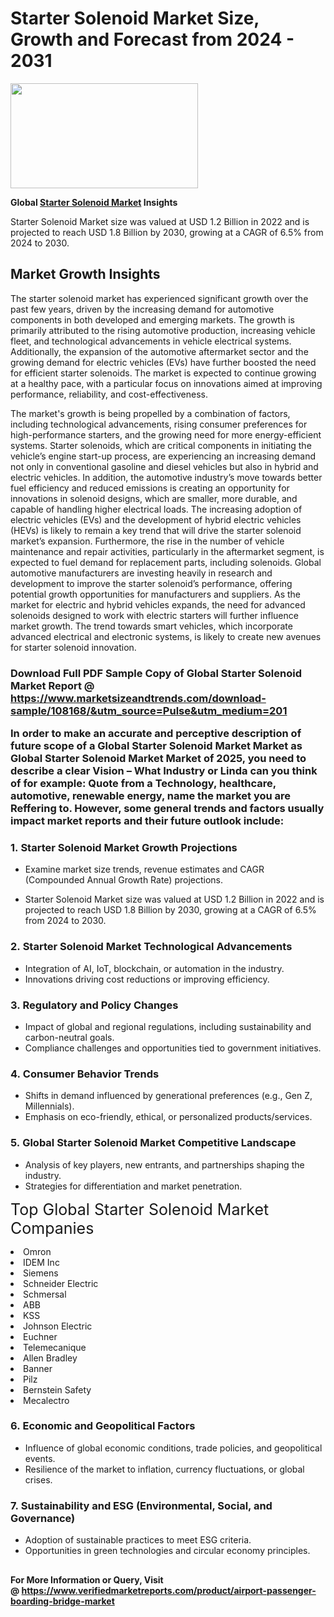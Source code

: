 <H1>Starter Solenoid Market Size, Growth and Forecast from 2024 - 2031</H1><img class="aligncenter size-medium wp-image-584254" src="https://thirdeyenews.in/wp-content/uploads/2024/09/Global-Market-Research-300x168.jpeg" alt="" width="300" height="168" /><p><strong>Global&nbsp;<a href="https://www.marketsizeandtrends.com/download-sample/108168/&amp;utm_source=Pulse&amp;utm_medium=201">Starter Solenoid Market</a> Insights</strong></p><p>Starter Solenoid Market size was valued at USD 1.2 Billion in 2022 and is projected to reach USD 1.8 Billion by 2030, growing at a CAGR of 6.5% from 2024 to 2030.</p><p><h2>Market Growth Insights</h2> <p>The starter solenoid market has experienced significant growth over the past few years, driven by the increasing demand for automotive components in both developed and emerging markets. The growth is primarily attributed to the rising automotive production, increasing vehicle fleet, and technological advancements in vehicle electrical systems. Additionally, the expansion of the automotive aftermarket sector and the growing demand for electric vehicles (EVs) have further boosted the need for efficient starter solenoids. The market is expected to continue growing at a healthy pace, with a particular focus on innovations aimed at improving performance, reliability, and cost-effectiveness.</p> <p><strong></strong></p> <p>The market's growth is being propelled by a combination of factors, including technological advancements, rising consumer preferences for high-performance starters, and the growing need for more energy-efficient systems. Starter solenoids, which are critical components in initiating the vehicle’s engine start-up process, are experiencing an increasing demand not only in conventional gasoline and diesel vehicles but also in hybrid and electric vehicles. In addition, the automotive industry’s move towards better fuel efficiency and reduced emissions is creating an opportunity for innovations in solenoid designs, which are smaller, more durable, and capable of handling higher electrical loads. The increasing adoption of electric vehicles (EVs) and the development of hybrid electric vehicles (HEVs) is likely to remain a key trend that will drive the starter solenoid market’s expansion. Furthermore, the rise in the number of vehicle maintenance and repair activities, particularly in the aftermarket segment, is expected to fuel demand for replacement parts, including solenoids. Global automotive manufacturers are investing heavily in research and development to improve the starter solenoid’s performance, offering potential growth opportunities for manufacturers and suppliers. As the market for electric and hybrid vehicles expands, the need for advanced solenoids designed to work with electric starters will further influence market growth. The trend towards smart vehicles, which incorporate advanced electrical and electronic systems, is likely to create new avenues for starter solenoid innovation. <h3></p><p><span class=""><strong>Download Full PDF Sample Copy of Global Starter Solenoid Market Report</strong> @ <a href="https://www.marketsizeandtrends.com/download-sample/108168/&amp;utm_source=Pulse&amp;utm_medium=201" target="_blank">https://www.marketsizeandtrends.com/download-sample/108168/&amp;utm_source=Pulse&amp;utm_medium=201</a></span></p><p>In order to make an accurate and perceptive description of future scope of a Global&nbsp;Starter Solenoid Market Market as Global&nbsp;Starter Solenoid Market Market of 2025, you need to describe a clear Vision &ndash; What Industry or Linda can you think of for example: Quote from a Technology, healthcare, automotive, renewable energy, name the market you are Reffering to. However, some general trends and factors usually impact market reports and their future outlook include:</p><h3>1.&nbsp;<strong>Starter Solenoid Market Growth Projections</strong></h3><ul><li>Examine market size trends, revenue estimates and CAGR (Compounded Annual Growth Rate) projections.</li><li><p>Starter Solenoid Market size was valued at USD 1.2 Billion in 2022 and is projected to reach USD 1.8 Billion by 2030, growing at a CAGR of 6.5% from 2024 to 2030.</p></li></ul><h3>2.&nbsp;<strong>Starter Solenoid Market Technological Advancements</strong></h3><ul><li>Integration of AI, IoT, blockchain, or automation in the industry.</li><li>Innovations driving cost reductions or improving efficiency.</li></ul><h3>3.&nbsp;<strong>Regulatory and Policy Changes</strong></h3><ul><li>Impact of global and regional regulations, including sustainability and carbon-neutral goals.</li><li>Compliance challenges and opportunities tied to government initiatives.</li></ul><h3>4.&nbsp;<strong>Consumer Behavior Trends</strong></h3><ul><li>Shifts in demand influenced by generational preferences (e.g., Gen Z, Millennials).</li><li>Emphasis on eco-friendly, ethical, or personalized products/services.</li></ul><h3>5.&nbsp;<strong>Global Starter Solenoid Market Competitive Landscape</strong></h3><ul><li>Analysis of key players, new entrants, and partnerships shaping the industry.</li><li>Strategies for differentiation and market penetration.</li></ul><p data-pm-slice="1 1 []"><span style="color: inherit; font-family: inherit; font-size: 25px;">Top Global Starter Solenoid Market Companies</span></p><div class="" data-test-id=""><p><li>Omron</li><li> IDEM Inc</li><li> Siemens</li><li> Schneider Electric</li><li> Schmersal</li><li> ABB</li><li> KSS</li><li> Johnson Electric</li><li> Euchner</li><li> Telemecanique</li><li> Allen Bradley</li><li> Banner</li><li> Pilz</li><li> Bernstein Safety</li><li> Mecalectro</li></p></div><h3>6.&nbsp;<strong>Economic and Geopolitical Factors</strong></h3><ul><li>Influence of global economic conditions, trade policies, and geopolitical events.</li><li>Resilience of the market to inflation, currency fluctuations, or global crises.</li></ul><h3>7.&nbsp;<strong>Sustainability and ESG (Environmental, Social, and Governance)</strong></h3><ul><li>Adoption of sustainable practices to meet ESG criteria.</li><li>Opportunities in green technologies and circular economy principles.</li></ul><h2><strong style="font-size: 14px;">For More Information or Query, Visit @&nbsp;</strong><a style="background-color: #ffffff; font-size: 14px;" href="https://www.marketsizeandtrends.com/report/starter-solenoid-market/" target="_blank">https://www.verifiedmarketreports.com/product/airport-passenger-boarding-bridge-market</a></h2>
